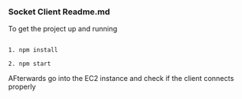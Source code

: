 ### Socket Client Readme.md

To get the project up and running

```

1. npm install

2. npm start

```

AFterwards go into the EC2 instance and check if the client connects properly
